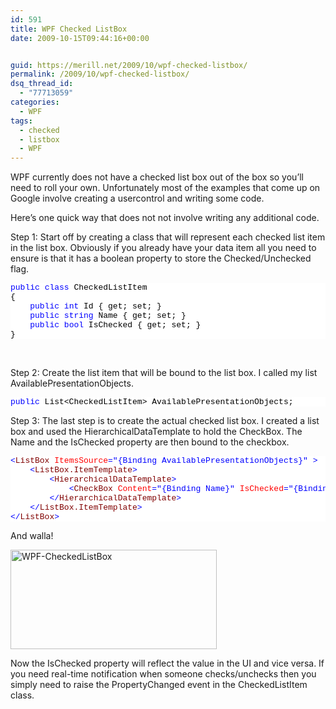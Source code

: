 ```yaml
---
id: 591
title: WPF Checked ListBox
date: 2009-10-15T09:44:16+00:00


guid: https://merill.net/2009/10/wpf-checked-listbox/
permalink: /2009/10/wpf-checked-listbox/
dsq_thread_id:
  - "77713059"
categories:
  - WPF
tags:
  - checked
  - listbox
  - WPF
---
```

<p>WPF currently does not have a checked list box out of the box so you’ll need to roll your own. Unfortunately most of the examples that come up on Google involve creating a usercontrol and writing some code.</p>  <p>Here’s one quick way that does not not involve writing any additional code.</p>  <p>Step 1: Start off by creating a class that will represent each checked list item in the list box. Obviously if you already have your data item all you need to ensure is that it has a boolean property to store the Checked/Unchecked flag.</p>  <pre class="csharpcode"><span class="kwrd">public</span> <span class="kwrd">class</span> CheckedListItem
{
    <span class="kwrd">public</span> <span class="kwrd">int</span> Id { get; set; }
    <span class="kwrd">public</span> <span class="kwrd">string</span> Name { get; set; }
    <span class="kwrd">public</span> <span class="kwrd">bool</span> IsChecked { get; set; }
}</pre>
<style type="text/css">
.csharpcode, .csharpcode pre
{
	font-size: small;
	color: black;
	font-family: consolas, "Courier New", courier, monospace;
	background-color: #ffffff;
	/*white-space: pre;*/
}
.csharpcode pre { margin: 0em; }
.csharpcode .rem { color: #008000; }
.csharpcode .kwrd { color: #0000ff; }
.csharpcode .str { color: #006080; }
.csharpcode .op { color: #0000c0; }
.csharpcode .preproc { color: #cc6633; }
.csharpcode .asp { background-color: #ffff00; }
.csharpcode .html { color: #800000; }
.csharpcode .attr { color: #ff0000; }
.csharpcode .alt 
{
	background-color: #f4f4f4;
	width: 100%;
	margin: 0em;
}
.csharpcode .lnum { color: #606060; }</style>

<p>&#160;</p>

<p>Step 2: Create the list item that will be bound to the list box. I called my list AvailablePresentationObjects.</p>

<div id="codeSnippetWrapper">
  <pre class="csharpcode"><span class="kwrd">public</span> List&lt;CheckedListItem&gt; AvailablePresentationObjects;</pre>
  <style type="text/css">
.csharpcode, .csharpcode pre
{
	font-size: small;
	color: black;
	font-family: consolas, "Courier New", courier, monospace;
	background-color: #ffffff;
	/*white-space: pre;*/
}
.csharpcode pre { margin: 0em; }
.csharpcode .rem { color: #008000; }
.csharpcode .kwrd { color: #0000ff; }
.csharpcode .str { color: #006080; }
.csharpcode .op { color: #0000c0; }
.csharpcode .preproc { color: #cc6633; }
.csharpcode .asp { background-color: #ffff00; }
.csharpcode .html { color: #800000; }
.csharpcode .attr { color: #ff0000; }
.csharpcode .alt 
{
	background-color: #f4f4f4;
	width: 100%;
	margin: 0em;
}
.csharpcode .lnum { color: #606060; }</style></div>

<p>Step 3: The last step is to create the actual checked list box. I created a list box and used the HierarchicalDataTemplate to hold the CheckBox. The Name and the IsChecked property are then bound to the checkbox.</p>

<pre class="csharpcode"><span class="kwrd">&lt;</span><span class="html">ListBox</span> <span class="attr">ItemsSource</span><span class="kwrd">=&quot;{Binding AvailablePresentationObjects}&quot;</span> <span class="kwrd">&gt;</span>
    <span class="kwrd">&lt;</span><span class="html">ListBox.ItemTemplate</span><span class="kwrd">&gt;</span>
        <span class="kwrd">&lt;</span><span class="html">HierarchicalDataTemplate</span><span class="kwrd">&gt;</span>
            <span class="kwrd">&lt;</span><span class="html">CheckBox</span> <span class="attr">Content</span><span class="kwrd">=&quot;{Binding Name}&quot;</span> <span class="attr">IsChecked</span><span class="kwrd">=&quot;{Binding IsChecked}&quot;</span><span class="kwrd">/&gt;</span>
        <span class="kwrd">&lt;/</span><span class="html">HierarchicalDataTemplate</span><span class="kwrd">&gt;</span>
    <span class="kwrd">&lt;/</span><span class="html">ListBox.ItemTemplate</span><span class="kwrd">&gt;</span>
<span class="kwrd">&lt;/</span><span class="html">ListBox</span><span class="kwrd">&gt;</span></pre>
<style type="text/css">
.csharpcode, .csharpcode pre
{
	font-size: small;
	color: black;
	font-family: consolas, "Courier New", courier, monospace;
	background-color: #ffffff;
	/*white-space: pre;*/
}
.csharpcode pre { margin: 0em; }
.csharpcode .rem { color: #008000; }
.csharpcode .kwrd { color: #0000ff; }
.csharpcode .str { color: #006080; }
.csharpcode .op { color: #0000c0; }
.csharpcode .preproc { color: #cc6633; }
.csharpcode .asp { background-color: #ffff00; }
.csharpcode .html { color: #800000; }
.csharpcode .attr { color: #ff0000; }
.csharpcode .alt 
{
	background-color: #f4f4f4;
	width: 100%;
	margin: 0em;
}
.csharpcode .lnum { color: #606060; }</style>

<p>And walla!</p>

<p><img style="border-right-width: 0px; display: inline; border-top-width: 0px; border-bottom-width: 0px; border-left-width: 0px" title="WPF-CheckedListBox" border="0" alt="WPF-CheckedListBox" src="{{ site.url }}{{ site.baseurl }}/wp-content/uploads/2009/10/WPFCheckedListBox.png" width="330" height="159" /> </p>

<p>Now the IsChecked property will reflect the value in the UI and vice versa. If you need real-time notification when someone checks/unchecks then you simply need to raise the PropertyChanged event in the CheckedListItem class.</p>